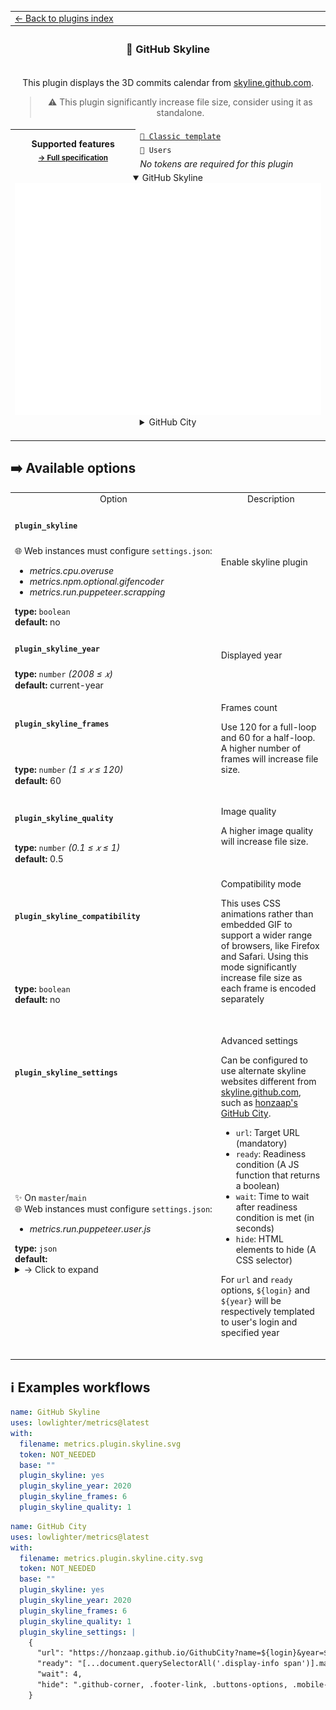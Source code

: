 <!--header-->
<table>
  <tr><td colspan="2"><a href="/README.md#-plugins">← Back to plugins index</a></td></tr>
  <tr><th colspan="2"><h3>🌇 GitHub Skyline</h3></th></tr>
  <tr><td colspan="2" align="center"><p>This plugin displays the 3D commits calendar from <a href="https://skyline.github.com/">skyline.github.com</a>.</p>
<blockquote>
<p>⚠️ This plugin significantly increase file size, consider using it as standalone.</p>
</blockquote>
</td></tr>
  <tr>
    <th rowspan="3">Supported features<br><sub><a href="metadata.yml">→ Full specification</a></sub></th>
    <td><a href="/source/templates/classic/README.md"><code>📗 Classic template</code></a></td>
  </tr>
  <tr>
    <td><code>👤 Users</code></td>
  </tr>
  <tr>
    <td><i>No tokens are required for this plugin</i></td>
  </tr>
  <tr>
    <td colspan="2" align="center">
      <details open><summary>GitHub Skyline</summary><img src="https://github.com/lowlighter/metrics/blob/examples/metrics.plugin.skyline.svg" alt=""></img></details>
      <details><summary>GitHub City</summary><img src="https://github.com/lowlighter/metrics/blob/examples/metrics.plugin.skyline.city.svg" alt=""></img></details>
      <img width="900" height="1" alt="">
    </td>
  </tr>
</table>
<!--/header-->

## ➡️ Available options

<!--options-->
<table>
  <tr>
    <td align="center" nowrap="nowrap">Option</i></td><td align="center" nowrap="nowrap">Description</td>
  </tr>
  <tr>
    <td nowrap="nowrap"><h4><code>plugin_skyline</code></h4></td>
    <td rowspan="2"><p>Enable skyline plugin</p>
<img width="900" height="1" alt=""></td>
  </tr>
  <tr>
    <td nowrap="nowrap">🌐 Web instances must configure <code>settings.json</code>:
<ul>
<li><i>metrics.cpu.overuse</i></li>
<li><i>metrics.npm.optional.gifencoder</i></li>
<li><i>metrics.run.puppeteer.scrapping</i></li>
</ul>
<b>type:</b> <code>boolean</code>
<br>
<b>default:</b> no<br></td>
  </tr>
  <tr>
    <td nowrap="nowrap"><h4><code>plugin_skyline_year</code></h4></td>
    <td rowspan="2"><p>Displayed year</p>
<img width="900" height="1" alt=""></td>
  </tr>
  <tr>
    <td nowrap="nowrap"><b>type:</b> <code>number</code>
<i>(2008 ≤
𝑥)</i>
<br>
<b>default:</b> current-year<br></td>
  </tr>
  <tr>
    <td nowrap="nowrap"><h4><code>plugin_skyline_frames</code></h4></td>
    <td rowspan="2"><p>Frames count</p>
<p>Use 120 for a full-loop and 60 for a half-loop.
A higher number of frames will increase file size.</p>
<img width="900" height="1" alt=""></td>
  </tr>
  <tr>
    <td nowrap="nowrap"><b>type:</b> <code>number</code>
<i>(1 ≤
𝑥
≤ 120)</i>
<br>
<b>default:</b> 60<br></td>
  </tr>
  <tr>
    <td nowrap="nowrap"><h4><code>plugin_skyline_quality</code></h4></td>
    <td rowspan="2"><p>Image quality</p>
<p>A higher image quality will increase file size.</p>
<img width="900" height="1" alt=""></td>
  </tr>
  <tr>
    <td nowrap="nowrap"><b>type:</b> <code>number</code>
<i>(0.1 ≤
𝑥
≤ 1)</i>
<br>
<b>default:</b> 0.5<br></td>
  </tr>
  <tr>
    <td nowrap="nowrap"><h4><code>plugin_skyline_compatibility</code></h4></td>
    <td rowspan="2"><p>Compatibility mode</p>
<p>This uses CSS animations rather than embedded GIF to support a wider range of browsers, like Firefox and Safari.
Using this mode significantly increase file size as each frame is encoded separately</p>
<img width="900" height="1" alt=""></td>
  </tr>
  <tr>
    <td nowrap="nowrap"><b>type:</b> <code>boolean</code>
<br>
<b>default:</b> no<br></td>
  </tr>
  <tr>
    <td nowrap="nowrap"><h4><code>plugin_skyline_settings</code></h4></td>
    <td rowspan="2"><p>Advanced settings</p>
<p>Can be configured to use alternate skyline websites different from <a href="https://skyline.github.com">skyline.github.com</a>, such as <a href="https://github.com/honzaap/GitHubCity">honzaap&#39;s GitHub City</a>.</p>
<ul>
<li><code>url</code>: Target URL (mandatory)</li>
<li><code>ready</code>: Readiness condition (A JS function that returns a boolean)</li>
<li><code>wait</code>: Time to wait after readiness condition is met (in seconds)</li>
<li><code>hide</code>: HTML elements to hide (A CSS selector)</li>
</ul>
<p>For <code>url</code> and <code>ready</code> options, <code>${login}</code> and <code>${year}</code> will be respectively templated to user&#39;s login and specified year</p>
<img width="900" height="1" alt=""></td>
  </tr>
  <tr>
    <td nowrap="nowrap">✨ On <code>master</code>/<code>main</code><br>
🌐 Web instances must configure <code>settings.json</code>:
<ul>
<li><i>metrics.run.puppeteer.user.js</i></li>
</ul>
<b>type:</b> <code>json</code>
<br>
<b>default:</b> <details><summary>→ Click to expand</summary><pre language="json"><code>{
  "url": "https://skyline.github.com/${login}/${year}",
  "ready": "[...document.querySelectorAll('span')].map(span => span.innerText).includes('Share on Twitter')",
  "wait": 1,
  "hide": "button, footer, a"
}
</code></pre></details><br></td>
  </tr>
</table>
<!--/options-->

## ℹ️ Examples workflows

<!--examples-->
```yaml
name: GitHub Skyline
uses: lowlighter/metrics@latest
with:
  filename: metrics.plugin.skyline.svg
  token: NOT_NEEDED
  base: ""
  plugin_skyline: yes
  plugin_skyline_year: 2020
  plugin_skyline_frames: 6
  plugin_skyline_quality: 1

```
```yaml
name: GitHub City
uses: lowlighter/metrics@latest
with:
  filename: metrics.plugin.skyline.city.svg
  token: NOT_NEEDED
  base: ""
  plugin_skyline: yes
  plugin_skyline_year: 2020
  plugin_skyline_frames: 6
  plugin_skyline_quality: 1
  plugin_skyline_settings: |
    {
      "url": "https://honzaap.github.io/GithubCity?name=${login}&year=${year}",
      "ready": "[...document.querySelectorAll('.display-info span')].map(span => span.innerText).includes('${login}')",
      "wait": 4,
      "hide": ".github-corner, .footer-link, .buttons-options, .mobile-rotate, .display-info span:first-child"
    }

```
<!--/examples-->
